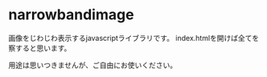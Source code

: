 # narrowbandimage

画像をじわじわ表示するjavascriptライブラリです。
index.htmlを開けば全てを察すると思います。

用途は思いつきませんが、ご自由にお使いください。
